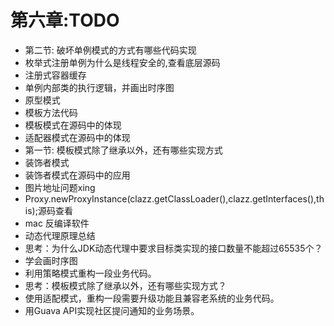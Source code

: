 # 第六章:TODO

- 第二节: 破坏单例模式的方式有哪些代码实现
- 枚举式注册单例为什么是线程安全的,查看底层源码
- 注册式容器缓存
- 单例内部类的执行逻辑，并画出时序图
- 原型模式
- 模板方法代码
- 模板模式在源码中的体现
- 适配器模式在源码中的体现
- 第一节: 模板模式除了继承以外，还有哪些实现方式
- 装饰者模式
- 装饰者模式在源码中的应用
- 图片地址问题xing
- Proxy.newProxyInstance(clazz.getClassLoader(),clazz.getInterfaces(),this);源码查看
- mac 反编译软件
- 动态代理原理总结
- 思考：为什么JDK动态代理中要求目标类实现的接口数量不能超过65535个？
- 学会画时序图
- 利用策略模式重构一段业务代码。
- 思考：模板模式除了继承以外，还有哪些实现方式？
- 使用适配模式，重构一段需要升级功能且兼容老系统的业务代码。
- 用Guava API实现社区提问通知的业务场景。